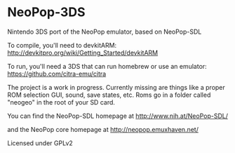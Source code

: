 NeoPop-3DS
==========

Nintendo 3DS port of the NeoPop emulator, based on NeoPop-SDL

To compile, you'll need to devkitARM:
	http://devkitpro.org/wiki/Getting_Started/devkitARM

To run, you'll need a 3DS that can run homebrew or use an emulator:
	https://github.com/citra-emu/citra

The project is a work in progress. Currently missing are things like a proper ROM selection GUI, sound, save states, etc. Roms go in a folder called "neogeo" in the root of your SD card.

You can find the NeoPop-SDL homepage at
	http://www.nih.at/NeoPop-SDL/

and the NeoPop core homepage at
	http://neopop.emuxhaven.net/

Licensed under GPLv2
